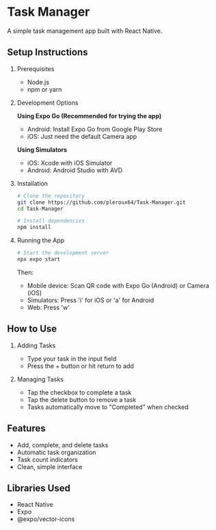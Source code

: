 # Task Manager

A simple task management app built with React Native.

## Setup Instructions

1. Prerequisites
   - Node.js
   - npm or yarn

2. Development Options

   **Using Expo Go (Recommended for trying the app)**
   - Android: Install Expo Go from Google Play Store
   - iOS: Just need the default Camera app
   
   **Using Simulators**
   - iOS: Xcode with iOS Simulator
   - Android: Android Studio with AVD

3. Installation
   ```bash
   # Clone the repository
   git clone https://github.com/pleroux64/Task-Manager.git
   cd Task-Manager

   # Install dependencies
   npm install
   ```

4. Running the App
   ```bash
   # Start the development server
   npx expo start
   ```

   Then:
   - Mobile device: Scan QR code with Expo Go (Android) or Camera (iOS)
   - Simulators: Press 'i' for iOS or 'a' for Android
   - Web: Press 'w'

## How to Use

1. Adding Tasks
   - Type your task in the input field
   - Press the + button or hit return to add

2. Managing Tasks
   - Tap the checkbox to complete a task
   - Tap the delete button to remove a task
   - Tasks automatically move to "Completed" when checked

## Features

- Add, complete, and delete tasks
- Automatic task organization
- Task count indicators
- Clean, simple interface

## Libraries Used

- React Native
- Expo
- @expo/vector-icons
